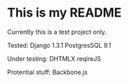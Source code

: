 # This is my README

Currently this is a test project only.

Tested:
	Django 1.3.1
	PostgresSQL 9.1

Under testing:
	DHTMLX
	reqireJS


Protential stuff:
	Backbone.js